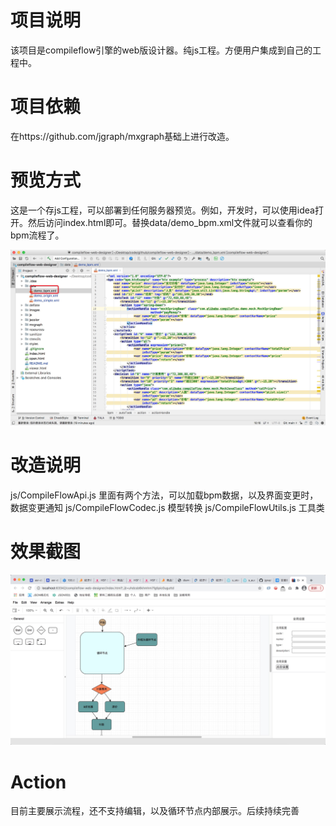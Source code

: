 # 项目说明
该项目是compileflow引擎的web版设计器。纯js工程。方便用户集成到自己的工程中。

# 项目依赖
在https://github.com/jgraph/mxgraph基础上进行改造。

# 预览方式
这是一个存js工程，可以部署到任何服务器预览。例如，开发时，可以使用idea打开。然后访问index.html即可。替换data/demo_bpm.xml文件就可以查看你的bpm流程了。

<img src='doc/1.png' />

# 改造说明
js/CompileFlowApi.js 里面有两个方法，可以加载bpm数据，以及界面变更时，数据变更通知
js/CompileFlowCodec.js 模型转换
js/CompileFlowUtils.js 工具类

# 效果截图

<img src='doc/2.png' />

# Action
目前主要展示流程，还不支持编辑，以及循环节点内部展示。后续持续完善

